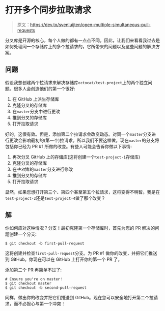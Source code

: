 # 打开多个同步拉取请求

> 原文：<https://dev.to/svenluijten/open-multiple-simultaneous-pull-requests>

分叉库是开源的核心，每个人做的都有一点点不同。因此，让我们来看看我过去是如何处理同一个存储库上的多个拉请求的，它所带来的问题以及这些问题的解决方案。

## 问题

假设我想创建两个拉请求来解决存储库`octocat/test-project`上的两个独立问题。很多人会创造他们的第一个很好:

1.  在 GitHub 上派生存储库
2.  克隆分叉的存储库
3.  在`master`分支中进行更改
4.  推到分叉的存储库
5.  打开拉取请求

好的，这很有效。但是，添加第二个拉请求会改变动态。对同一个`master`分支进行更改会影响最初的(第一个)拉请求，所以我们不要这样做。现在`master`的分支将包括你已经为 PR #1 所做的改变。有些人可能会告诉你做以下事情:

1.  再次分叉 GitHub 上的存储库(这将创建一个`test-project-1`存储库)
2.  克隆分叉的存储库
3.  在*中对*库的`master`分支进行修改
4.  推到分叉的存储库
5.  打开拉取请求

显然，如果您想打开第三个、第四个甚至第五个拉请求，这将变得不明智。我是在`test-project-2`还是`test-project-4`做了那个改变？

## 解

你如何应对这种情况？分支！最初克隆第一个存储库时，首先为您的 PR 解决的问题创建一个分支:

```
$ git checkout -b first-pull-request 
```

这将创建并检查`first-pull-request`分支。为 PR #1 做你的改变，并把它们推送到 GitHub。你现在可以在 GitHub 上打开你的第一个 PR 了。

添加第二个 PR 再简单不过了:

```
# Ensure you're on master!
$ git checkout master
$ git checkout -b second-pull-request 
```

同样，做出你的改变并把它们推送到 GitHub。现在您可以安全地打开第二个拉请求，而不必担心与第一个冲突！